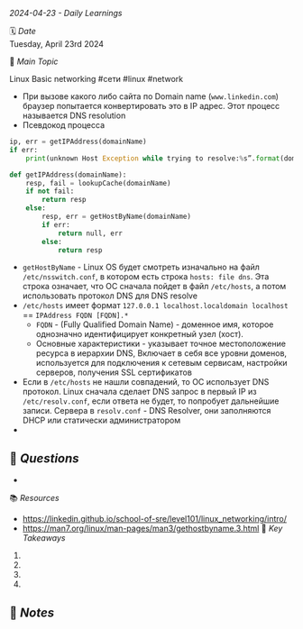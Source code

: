 _2024-04-23 - Daily Learnings_ 

🗓️ _Date_  
Tuesday, April 23rd 2024 

🎯 _Main Topic_  

Linux Basic networking 
#сети #linux #network
- При вызове какого либо сайта по Domain name (`www.linkedin.com`) браузер попытается конвертировать это в IP адрес. Этот процесс называется DNS resolution
- Псевдокод процесса
```python
ip, err = getIPAddress(domainName)
if err:
	print(unknown Host Exception while trying to resolve:%s”.format(domainName))

def getIPAddress(domainName):
	resp, fail = lookupCache(domainName)
	if not fail:
		return resp
	else:
		resp, err = getHostByName(domainName)
		if err:
			return null, err
		else:
			return resp
```
- `getHostByName` - Linux OS будет смотреть изначально на файл `/etc/nsswitch.conf`, в котором есть строка `hosts: file dns`. Эта строка означает, что ОС сначала пойдет в файл `/etc/hosts`, а потом использовать протокол DNS для DNS resolve
- `/etc/hosts` имеет формат `127.0.0.1 localhost.localdomain localhost` == `IPAddress FQDN [FQDN].*`
	- `FQDN` - (Fully Qualified Domain Name) - доменное имя, которое однозначно идентифицирует конкретный узел (хост). 
	- Основные характеристики - указывает точное местоположение ресурса в иерархии DNS, Включает в себя все уровни доменов, используется для подключения к сетевым сервисам, настройки серверов, получения SSL сертификатов
- Если в `/etc/hosts` не нашли совпадений, то ОС использует DNS протокол. Linux сначала сделает DNS запрос в первый IP из `/etc/resolv.conf`, если ответа не будет, то попробует дальнейшие записи. Сервера в `resolv.conf` - DNS Resolver, они заполняются DHCP или статически администратором
- 

🤔 _Questions_  
-  
-  
📚 _Resources_  
-  https://linkedin.github.io/school-of-sre/level101/linux_networking/intro/
- https://man7.org/linux/man-pages/man3/gethostbyname.3.html
🔑 _Key Takeaways_  
1.  
2.  
3. 
4. 
📝 _Notes_  
-
